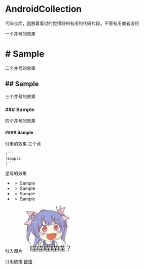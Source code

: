 # AndroidCollection
代码仓库，囤放着看过的觉得好的有用的代码片段，不管有用或者没用

一个井号的效果
# # Sample
二个井号的效果
## ## Sample
三个井号的效果
### ### Sample
四个井号的效果
#### #### Sample

引用的效果 三个点
```
|```
|Sample
|```
```
星号的效果
* * Sample 
* * Sample 
* * Sample 
* * Sample 

引入图片 
![Pic](https://github.com/GIGAFortress/AndroidCollection/blob/master/pic.jpg)

引用链接 
[链接](https://www.materialpalette.com/teal/amber)
